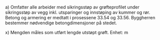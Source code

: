 a) Omfatter alle arbeider med sikringsstøp av grøfteprofilet under sikringsstøp av vegg inkl. utsparinger og innstøping av kummer og rør. Betong og armering er medtatt i prosessene 33.54 og 33.56. Byggherren bestemmer nødvendige betongdimensjoner på stedet.

x) Mengden måles som utført lengde utstøpt grøft. Enhet: m

